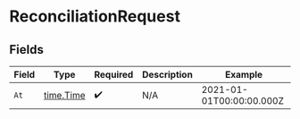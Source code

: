 # ReconciliationRequest


## Fields

| Field                                     | Type                                      | Required                                  | Description                               | Example                                   |
| ----------------------------------------- | ----------------------------------------- | ----------------------------------------- | ----------------------------------------- | ----------------------------------------- |
| `At`                                      | [time.Time](https://pkg.go.dev/time#Time) | :heavy_check_mark:                        | N/A                                       | 2021-01-01T00:00:00.000Z                  |